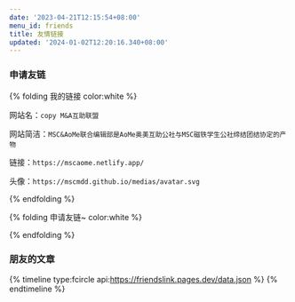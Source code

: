 ```yaml
---
date: '2023-04-21T12:15:54+08:00'
menu_id: friends
title: 友情链接
updated: '2024-01-02T12:20:16.340+08:00'
---
```

<div id="friend-content" class="friend-content"></div>
<link rel="stylesheet" href="https://npm.elemecdn.com/qexo-friends/friends.css"/>
<script src="https://mscphoto.pages.dev/WebsiteRes/friends.js"></script>
<script>loadQexoFriends("friend-content", "https://qexo.giize.com")</script>

### 申请友链

{% folding 我的链接 color:white %}

网站名：`copy M&A互助联盟`

网站简洁：`MSC&AoMe联合编辑部是AoMe奥美互助公社与MSC磁铁学生公社缔结团结协定的产物`

链接：`https://mscaome.netlify.app/`

头像：`https://mscmdd.github.io/medias/avatar.svg`

{% endfolding %}

{% folding 申请友链~ color:white %}

<div id="friends-api"></div>
<script src="https://npm.elemecdn.com/qexo-friends/friends-api.js"></script>
<script>qexo_friend_api("friends-api","https://qexo.giize.com","");</script>

{% endfolding %}

### 朋友的文章

{% timeline type:fcircle api:https://friendslink.pages.dev/data.json %}
{% endtimeline %}

